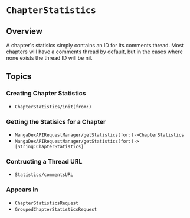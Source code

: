 # ``ChapterStatistics``

## Overview

A chapter's statisics simply contains an ID for its comments thread. Most chapters will have a comments thread by default, but in the cases where none exists the thread ID will be nil.

## Topics

### Creating Chapter Statistics

- ``ChapterStatistics/init(from:)``

### Getting the Statisics for a Chapter

- ``MangaDexAPIRequestManager/getStatistics(for:)->ChapterStatistics``
- ``MangaDexAPIRequestManager/getStatistics(for:)->[String:ChapterStatistics]``

### Contructing a Thread URL

- ``Statistics/commentsURL``

### Appears in

- ``ChapterStatisticsRequest``
- ``GroupedChapterStatisticsRequest``

